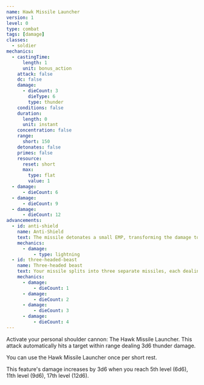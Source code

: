 ```yaml
---
name: Hawk Missile Launcher
version: 1
level: 0
type: combat
tags: [damage]
classes:
  - soldier
mechanics:
  - castingTime:
      length: 1
      unit: bonus_action
    attack: false
    dc: false
    damage:
      - dieCount: 3
        dieType: 6
        type: thunder
    conditions: false
    duration:
      length: 0
      unit: instant
    concentration: false
    range:
      short: 150
    detonates: false
    primes: false
    resource:
      reset: short
      max:
        type: flat
        value: 1
  - damage:
      - dieCount: 6
  - damage:
      - dieCount: 9
  - damage:
      - dieCount: 12
advancements:
  - id: anti-shield
    name: Anti-Shield
    text: The missile detonates a small EMP, transforming the damage to lightning.
    mechanics:
      - damage:
          - type: lightning
  - id: three-headed-beast
    name: Three-headed beast
    text: Your missile splits into three separate missiles, each dealing 1d6 damage (2d6 at 5th level, 3d6 at 11th level and 4d6 at 17th level). You can direct the missiles at the same target or at different ones.
    mechanics:
      - damage:
          - dieCount: 1
      - damage:
          - dieCount: 2
      - damage:
          - dieCount: 3
      - damage:
          - dieCount: 4
---
```

Activate your personal shoulder cannon: The Hawk Missile Launcher. This attack automatically hits a target within range
dealing 3d6 thunder damage.

You can use the Hawk Missile Launcher once per short rest.

This feature's damage increases by 3d6 when you reach 5th level (6d6), 11th level (9d6), 17th level (12d6).
